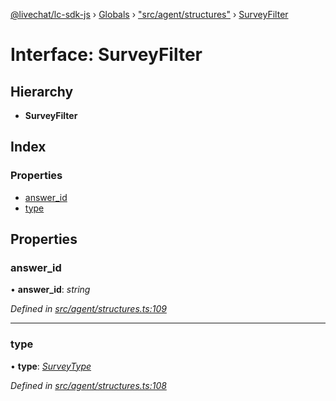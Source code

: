 [@livechat/lc-sdk-js](../README.md) › [Globals](../globals.md) › ["src/agent/structures"](../modules/_src_agent_structures_.md) › [SurveyFilter](_src_agent_structures_.surveyfilter.md)

# Interface: SurveyFilter

## Hierarchy

* **SurveyFilter**

## Index

### Properties

* [answer_id](_src_agent_structures_.surveyfilter.md#answer_id)
* [type](_src_agent_structures_.surveyfilter.md#type)

## Properties

###  answer_id

• **answer_id**: *string*

*Defined in [src/agent/structures.ts:109](https://github.com/livechat/lc-sdk-js/blob/04572ce/src/agent/structures.ts#L109)*

___

###  type

• **type**: *[SurveyType](../enums/_src_agent_structures_.surveytype.md)*

*Defined in [src/agent/structures.ts:108](https://github.com/livechat/lc-sdk-js/blob/04572ce/src/agent/structures.ts#L108)*
